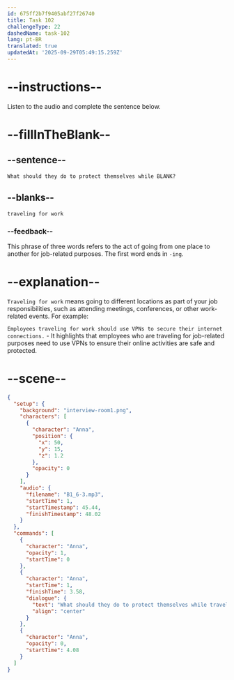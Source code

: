 ```yaml
---
id: 675ff2b7f9405abf27f26740
title: Task 102
challengeType: 22
dashedName: task-102
lang: pt-BR
translated: true
updatedAt: '2025-09-29T05:49:15.259Z'
---
```


<!-- (Audio) Anna: What should they do to protect themselves while traveling for work? -->

# --instructions--

Listen to the audio and complete the sentence below.

# --fillInTheBlank--

## --sentence--

`What should they do to protect themselves while BLANK?`

## --blanks--

`traveling for work`

### --feedback--

This phrase of three words refers to the act of going from one place to another for job-related purposes. The first word ends in `-ing`.

# --explanation--

`Traveling for work` means going to different locations as part of your job responsibilities, such as attending meetings, conferences, or other work-related events. For example:

`Employees traveling for work should use VPNs to secure their internet connections.` - It highlights that employees who are traveling for job-related purposes need to use VPNs to ensure their online activities are safe and protected.

# --scene--

```json
{
  "setup": {
    "background": "interview-room1.png",
    "characters": [
      {
        "character": "Anna",
        "position": {
          "x": 50,
          "y": 15,
          "z": 1.2
        },
        "opacity": 0
      }
    ],
    "audio": {
      "filename": "B1_6-3.mp3",
      "startTime": 1,
      "startTimestamp": 45.44,
      "finishTimestamp": 48.02
    }
  },
  "commands": [
    {
      "character": "Anna",
      "opacity": 1,
      "startTime": 0
    },
    {
      "character": "Anna",
      "startTime": 1,
      "finishTime": 3.58,
      "dialogue": {
        "text": "What should they do to protect themselves while traveling for work?",
        "align": "center"
      }
    },
    {
      "character": "Anna",
      "opacity": 0,
      "startTime": 4.08
    }
  ]
}
```
